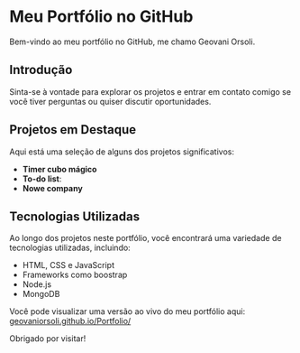 # Meu Portfólio no GitHub

Bem-vindo ao meu portfólio no GitHub, me chamo Geovani Orsoli. 

## Introdução

Sinta-se à vontade para explorar os projetos e entrar em contato comigo se você tiver perguntas ou quiser discutir oportunidades.

## Projetos em Destaque

Aqui está uma seleção de alguns dos projetos significativos:

- **Timer cubo mágico**
- **To-do list**: 
- **Nowe company**

## Tecnologias Utilizadas

Ao longo dos projetos neste portfólio, você encontrará uma variedade de tecnologias utilizadas, incluindo:

- HTML, CSS e JavaScript
- Frameworks como boostrap
- Node.js 
- MongoDB

Você pode visualizar uma versão ao vivo do meu portfólio aqui: [geovaniorsoli.github.io/Portfolio/](#)


Obrigado por visitar! 


